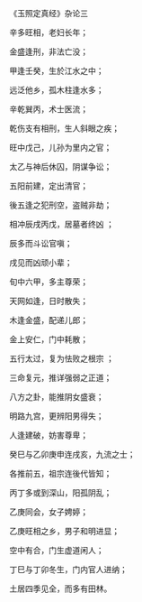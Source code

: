 《玉照定真经》杂论三

辛多旺相，老妇长年；

金盛逢刑，非法亡没；

甲逢壬癸，生於江水之中；

远泛他乡，孤木柱逢水多；

辛乾巽丙，术士医流；

乾伤支有相刑，生人斜眼之疾；

旺中戊己，儿孙为里内之官；

太乙与神后休囚，阴谋争讼；

五阳前建，定出清官；

後五逢之犯刑空，盗贼非劫；

相冲辰戌丙戊，居墓者终凶 ；

辰多而斗讼官嗔；

戌见而凶顽小辈；

旬中六甲，多主尊荣；

天网如逢，日时散失；

木逢金盛，配递儿郎；

金上安仁，门中耗散；

五行太过，复为怯败之根宗 ；

三命复元，推详强弱之正道；

八方之卦，能推阴女盛衰；

明路九宫，更辨阳男得失；

人逢建破，妨害尊卑；

癸巳与乙卯庚申连戌亥，九流之士；

各推前五，祖宗连後代皆知；

丙丁多或到深山，阳孤阴乱；

乙庚同会，女子娉婷；

乙庚旺相之乡，男子和明进显；

空中有合，门生虚道闲人；

丁巳与丁卯冬生，门内官人进纳；

土居四季见全，而多有田林。

